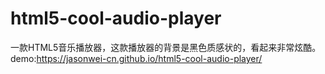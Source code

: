 # html5-cool-audio-player
一款HTML5音乐播放器，这款播放器的背景是黑色质感状的，看起来非常炫酷。<br/>
demo:https://jasonwei-cn.github.io/html5-cool-audio-player/
